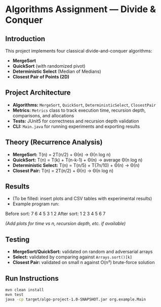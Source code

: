 # Algorithms Assignment — Divide & Conquer

## Introduction
This project implements four classical divide-and-conquer algorithms:
- **MergeSort**
- **QuickSort** (with randomized pivot)
- **Deterministic Select** (Median of Medians)
- **Closest Pair of Points (2D)**

## Project Architecture
- **Algorithms:** `MergeSort`, `QuickSort`, `DeterministicSelect`, `ClosestPair`
- **Metrics:** `Metrics` class to track execution time, recursion depth, comparisons, and allocations
- **Tests:** JUnit5 for correctness and recursion depth validation
- **CLI:** `Main.java` for running experiments and exporting results

## Theory (Recurrence Analysis)
- **MergeSort:** T(n) = 2T(n/2) + Θ(n) → Θ(n log n)
- **QuickSort:** T(n) = T(k) + T(n-k-1) + Θ(n) → average Θ(n log n)
- **Deterministic Select:** T(n) = T(n/5) + T(7n/10) + Θ(n) → Θ(n)
- **Closest Pair:** T(n) = 2T(n/2) + Θ(n) → Θ(n log n)

## Results
- (To be filled: insert plots and CSV tables with experimental results)
- Example program run:  

Before sort: 7 6 4 5 3 1 2
After sort: 1 2 3 4 5 6 7


*(Add plots for time vs n, recursion depth, etc. if available)*

## Testing
- **MergeSort/QuickSort:** validated on random and adversarial arrays
- **Select:** validated by comparing against `Arrays.sort()[k]`
- **Closest Pair:** validated on small n against O(n²) brute-force solution

## Run Instructions
```bash
mvn clean install
mvn test
java -cp target/algo-project-1.0-SNAPSHOT.jar org.example.Main
